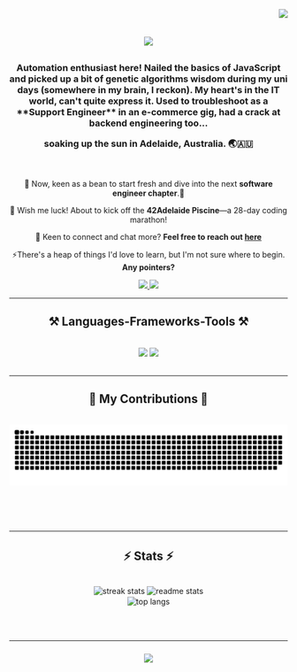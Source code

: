 <img align="right" src="https://visitor-badge.laobi.icu/badge?page_id=JGuerrero0323.JGuerrero0323" />

<h1 align="center">
    <img src="https://readme-typing-svg.herokuapp.com/?font=Righteous&size=35&center=true&vCenter=true&width=500&height=70&duration=4000&lines=G'day+mate!+👋;+Juan+here!;" />
</h1>

<h3 align="center">Automation enthusiast here! Nailed the basics of JavaScript and picked up a bit of genetic algorithms wisdom during my uni days (somewhere in my brain, I reckon). My heart's in the IT world, can't quite express it. Used to troubleshoot as a **Support Engineer** in an e-commerce gig, had a crack at backend engineering too...
  
  soaking up the sun in Adelaide, Australia. 🌏🇦🇺</h3>

<br/>

<div align="center">
 
 🔭  Now, keen as a bean to start fresh and dive into the next **software engineer chapter**.🚀  
 
 🌱  Wish me luck! About to kick off the **42Adelaide Piscine**—a 28-day coding marathon!

 💬  Keen to connect and chat more? **Feel free to reach out [here](https://linkedin.com/in/jguerrero0323/)**

 ⚡There's a heap of things I'd love to learn, but I'm not sure where to begin. **Any pointers?** 
 
 </div>
 
<div align="center"> 
  <a href="mailto:jguerrero960323@gmail.com">
    <img src="https://img.shields.io/badge/Gmail-333333?style=for-the-badge&logo=gmail&logoColor=red" />
  </a>
  <a href="https://linkedin.com/in/jguerrero0323/">
    <img src="https://img.shields.io/badge/LinkedIn-0077B5?style=for-the-badge&logo=linkedin&logoColor=white"/>
  </a>
</div>

 <hr/>
 
<h2 align="center">⚒️ Languages-Frameworks-Tools ⚒️</h2>
<br/>
<div align="center">
    <img src="https://skillicons.dev/icons?i=react,bootstrap,mui,html,css,vscode,github,figma,tailwind,git,r" />
    <img src="https://skillicons.dev/icons?i=nodejs,python,javascript,typescript,express,firebase,mongodb,c,java,nextjs,mysql,flask" /><br>
</div>

<br/>
<hr/>

<div align="center">
  <h2>🐍 My Contributions 🐍</h2>
  <br>
  <img alt="snake eating my contributions" src="https://raw.githubusercontent.com/salesp07/salesp07/output/github-contribution-grid-snake.svg" />
  
  <br/><br/><br/>
</div>

<hr/>

<h2 align="center">⚡ Stats ⚡</h2>
<br>
<div align=center>
  <img width=390 src="https://github-readme-streak-stats-salesp07.vercel.app/?user=salesp07&count_private=true&theme=react&border_radius=10" alt="streak stats"/>
  <img width=390 src="https://github-readme-stats-salesp07.vercel.app/api?username=salesp07&count_private=true&show_icons=true&theme=react&rank_icon=github&border_radius=10" alt="readme stats" />
  <br/>
  <img width=325 align="center" src="https://github-readme-stats-salesp07.vercel.app/api/top-langs/?username=salesp07&hide=HTML&langs_count=8&layout=compact&theme=react&border_radius=10&size_weight=0.5&count_weight=0.5&exclude_repo=github-readme-stats" alt="top langs" />
</div>

<br/><br/>
<hr/>

<h3 align="center">
    <img src="https://readme-typing-svg.herokuapp.com/?font=Righteous&size=25&center=true&vCenter=true&width=500&height=70&duration=4000&lines=Cheers+for+stopping+by!+✌️;+Drop+a+message+on+Linkedin!;">
</h3>

<br/>
